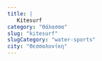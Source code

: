 ```yaml
---
title: |
   Kitesurf
category: "Θάλασσα"
slug: "kitesurf"
slugCategory: "water-sports"
city: "Θεσσαλονίκη"
---
```


